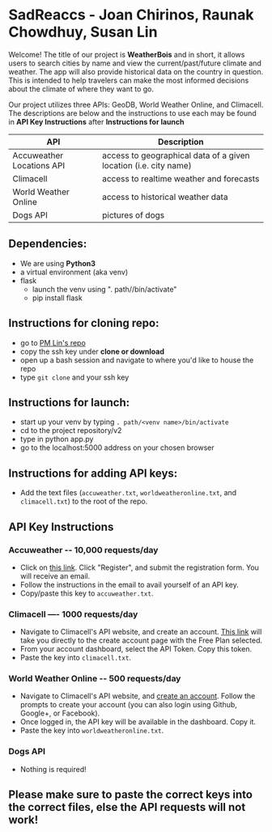 # SadReaccs - Joan Chirinos, Raunak Chowdhuy, Susan Lin

Welcome! The title of our project is **WeatherBois** and in short, it allows users to search cities by name and view the current/past/future climate and weather. The app will also provide historical data on the country in question. This is intended to help travelers can make the most informed decisions about the climate of where they want to go.

Our project utilizes three APIs: GeoDB, World Weather Online, and Climacell. The descriptions are below and the instructions to use each may be found in **API Key Instructions** after **Instructions for launch**

API | Description
--- | ---
Accuweather Locations API | access to geographical data of a given location (i.e. city name)
Climacell | access to realtime weather and forecasts
World Weather Online | access to historical weather data
Dogs API | pictures of dogs

## Dependencies:
- We are using **Python3**
- a virtual environment (aka venv)
- flask
   - launch the venv using ". path/<venv name>/bin/activate"
   - pip install flask

## Instructions for cloning repo:
- go to [PM Lin's repo](https://github.com/slin15/SadReaccs)
- copy the ssh key under **clone or download**
- open up a bash session and navigate to where you'd like to house the repo
- type `git clone` and your ssh key

## Instructions for launch:
- start up your venv by typing `. path/<venv name>/bin/activate`
- cd to the project repository/v2
- type in python app.py
- go to the localhost:5000 address on your chosen browser

## Instructions for adding API keys:
- Add the text files (`accuweather.txt`, `worldweatheronline.txt`, and `climacell.txt`) to the root of the repo.

## API Key Instructions

### Accuweather -- 10,000 requests/day
- Click on [this link](https://developer.accuweather.com/). Click "Register", and submit the registration form. You will receive an email.
- Follow the instructions in the email to avail yourself of an API key.
- Copy/paste this key to `accuweather.txt`.

### Climacell —- 1000 requests/day
- Navigate to Climacell's API website, and create an account. [This link](https://developer.climacell.co/signup?accountType=basic&planType=free&price=free) will take you directly to the create account page with the Free Plan selected.
- From your account dashboard, select the API Token. Copy this token.
- Paste the key into `climacell.txt`.

### World Weather Online -- 500 requests/day
- Navigate to Climacell's API website, and [create an account](https://www.worldweatheronline.com/developer/signup.aspx). Follow the prompts to create your account (you can also login using Github, Google+, or Facebook).
- Once logged in, the API key will be available in the dashboard. Copy it.
- Paste the key into `worldweatheronline.txt`.

### Dogs API
- Nothing is required!

## Please make sure to paste the correct keys into the correct files, else the API requests will not work!
